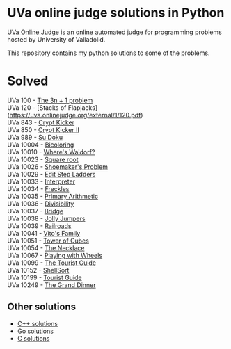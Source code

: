 # UVa online judge solutions in Python

[UVa Online Judge](https://uva.onlinejudge.org) is an online automated judge for programming 
problems hosted by University of Valladolid.

This repository contains my python solutions to some of the problems.


# Solved

UVa 100 - [The 3n + 1 problem](https://uva.onlinejudge.org/external/1/100.pdf)  
UVa 120 - [Stacks of Flapjacks] (https://uva.onlinejudge.org/external/1/120.pdf)  
UVa 843 - [Crypt Kicker](https://uva.onlinejudge.org/external/8/843.pdf)  
UVa 850 - [Crypt Kicker II](https://uva.onlinejudge.org/external/8/850.pdf)  
UVa 989 - [Su Doku](https://uva.onlinejudge.org/external/9/989.pdf)  
UVa 10004 - [Bicoloring](https://uva.onlinejudge.org/external/100/10004.pdf)  
UVa 10010 - [Where's Waldorf?](https://uva.onlinejudge.org/external/100/10010.pdf)  
UVa 10023 - [Square root](https://uva.onlinejudge.org/external/100/10023.pdf)  
UVa 10026 - [Shoemaker's Problem](https://uva.onlinejudge.org/external/100/10026.pdf)  
UVa 10029 - [Edit Step Ladders](https://uva.onlinejudge.org/external/100/10029.pdf)  
UVa 10033 - [Interpreter](https://uva.onlinejudge.org/external/100/10033.pdf)  
UVa 10034 - [Freckles](https://uva.onlinejudge.org/external/100/10034.pdf)  
UVa 10035 - [Primary Arithmetic](https://uva.onlinejudge.org/external/100/10035.pdf)  
UVa 10036 - [Divisibility](https://uva.onlinejudge.org/external/100/10036.pdf)  
UVa 10037 - [Bridge](https://uva.onlinejudge.org/external/100/10037.pdf)  
UVa 10038 - [Jolly Jumpers](https://uva.onlinejudge.org/external/100/10038.pdf)  
UVa 10039 - [Railroads](https://uva.onlinejudge.org/external/100/10039.pdf)  
UVa 10041 - [Vito's Family](https://uva.onlinejudge.org/external/100/10041.pdf)  
UVa 10051 - [Tower of Cubes](https://uva.onlinejudge.org/external/100/10051.pdf)  
UVa 10054 - [The Necklace](https://uva.onlinejudge.org/external/100/10054.pdf)  
UVa 10067 - [Playing with Wheels](https://uva.onlinejudge.org/external/100/10067.pdf)  
UVa 10099 - [The Tourist Guide](https://uva.onlinejudge.org/external/100/10099.pdf)  
UVa 10152 - [ShellSort](https://uva.onlinejudge.org/external/101/10152.pdf)  
UVa 10199 - [Tourist Guide](https://uva.onlinejudge.org/external/101/10199.pdf)  
UVa 10249 - [The Grand Dinner](https://uva.onlinejudge.org/external/102/10249.pdf)  

## Other solutions

* [C++ solutions](https://github.com/ajahuang/UVa)
* [Go solutions](https://github.com/codingsince1985/UVa)
* [C solutions](https://github.com/dtompkins/uva-online-judge/)
